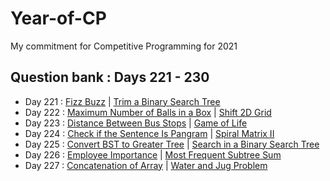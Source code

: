 # Year-of-CP
My commitment for Competitive Programming for 2021

## Question bank : Days 221 - 230
- Day 221 : [Fizz Buzz](https://leetcode.com/problems/fizz-buzz/) | [Trim a Binary Search Tree](https://leetcode.com/problems/trim-a-binary-search-tree/)
- Day 222 : [Maximum Number of Balls in a Box](https://leetcode.com/problems/maximum-number-of-balls-in-a-box/) | [Shift 2D Grid](https://leetcode.com/problems/shift-2d-grid/)
- Day 223 : [Distance Between Bus Stops](https://leetcode.com/problems/distance-between-bus-stops/) | [Game of Life](https://leetcode.com/problems/game-of-life/)
- Day 224 : [Check if the Sentence Is Pangram](https://leetcode.com/problems/check-if-the-sentence-is-pangram/) | [Spiral Matrix II](https://leetcode.com/problems/spiral-matrix-ii/)
- Day 225 : [Convert BST to Greater Tree](https://leetcode.com/problems/convert-bst-to-greater-tree/) | [Search in a Binary Search Tree](https://leetcode.com/problems/search-in-a-binary-search-tree/)
- Day 226 : [Employee Importance](https://leetcode.com/problems/employee-importance/) | [Most Frequent Subtree Sum](https://leetcode.com/problems/most-frequent-subtree-sum/)
- Day 227 : [Concatenation of Array](https://leetcode.com/problems/concatenation-of-array/) | [Water and Jug Problem](https://leetcode.com/problems/water-and-jug-problem/)